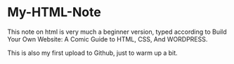 # My-HTML-Note
This note on html is very much a beginner version, typed according to Build Your Own Website: A Comic Guide to HTML, CSS, And WORDPRESS.

This is also my first upload to Github, just to warm up a bit.
